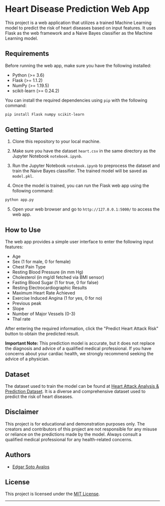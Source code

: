 # Heart Disease Prediction Web App

This project is a web application that utilizes a trained Machine Learning model to predict the risk of heart diseases based on input features. It uses Flask as the web framework and a Naive Bayes classifier as the Machine Learning model.

## Requirements

Before running the web app, make sure you have the following installed:

- Python (>= 3.6)
- Flask (>= 1.1.2)
- NumPy (>= 1.19.5)
- scikit-learn (>= 0.24.2)

You can install the required dependencies using `pip` with the following command:
```bash
pip install Flask numpy scikit-learn
```

## Getting Started

1. Clone this repository to your local machine.

2. Make sure you have the dataset `heart.csv` in the same directory as the Jupyter Notebook `notebook.ipynb`.

3. Run the Jupyter Notebook `notebook.ipynb` to preprocess the dataset and train the Naive Bayes classifier. The trained model will be saved as `model.pkl`.

4. Once the model is trained, you can run the Flask web app using the following command:
```bash
python app.py
```

5. Open your web browser and go to `http://127.0.0.1:5000/` to access the web app.

## How to Use

The web app provides a simple user interface to enter the following input features:

- Age
- Sex (1 for male, 0 for female)
- Chest Pain Type
- Resting Blood Pressure (in mm Hg)
- Cholesterol (in mg/dl fetched via BMI sensor)
- Fasting Blood Sugar (1 for true, 0 for false)
- Resting Electrocardiographic Results
- Maximum Heart Rate Achieved
- Exercise Induced Angina (1 for yes, 0 for no)
- Previous peak
- Slope
- Number of Major Vessels (0-3)
- Thal rate

After entering the required information, click the "Predict Heart Attack Risk" button to obtain the predicted result.

**Important Note:** This prediction model is accurate, but it does not replace the diagnosis and advice of a qualified medical professional. If you have concerns about your cardiac health, we strongly recommend seeking the advice of a physician.

## Dataset

The dataset used to train the model can be found at [Heart Attack Analysis & Prediction Dataset](https://www.kaggle.com/datasets/rashikrahmanpritom/heart-attack-analysis-prediction-dataset). It is a diverse and comprehensive dataset used to predict the risk of heart diseases.

## Disclaimer

This project is for educational and demonstration purposes only. The creators and contributors of this project are not responsible for any misuse or reliance on the predictions made by the model. Always consult a qualified medical professional for any health-related concerns.

## Authors

- [Edgar Soto Avalos](https://github.com/EdgarSotoAvalos)

## License

This project is licensed under the [MIT License](LICENSE).

---




